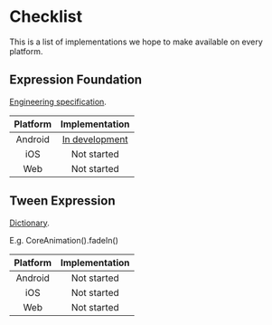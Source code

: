 # Checklist

This is a list of implementations we hope to make available on every platform.

## Expression Foundation

[Engineering specification](https://material-motion.gitbooks.io/material-motion-starmap/content/specifications/expressions.html).

| Platform | Implementation |
|:--------:|:----------:|
| Android | [In development](https://github.com/material-motion/material-motion-expression-android) |
| iOS | Not started |
| Web | Not started |

## Tween Expression

[Dictionary](https://material-motion.gitbooks.io/material-motion-starmap/content/material_motion/dictionary.html).

E.g. CoreAnimation().fadeIn()

| Platform | Implementation |
|:--------:|:----------:|
| Android | Not started |
| iOS | Not started |
| Web | Not started |

